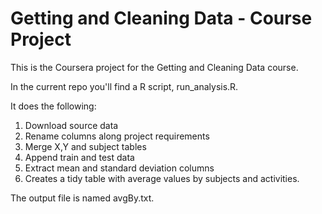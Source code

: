 # Getting and Cleaning Data - Course Project

This is the Coursera project for the Getting and Cleaning Data course.

In the current repo you'll find a R script, run_analysis.R. 

It does the following:

1. Download source data
2. Rename columns along project requirements
3. Merge X,Y and subject tables
4. Append train and test data
5. Extract mean and standard deviation columns
6. Creates a tidy table with average values by subjects and activities.

The output file is named avgBy.txt.